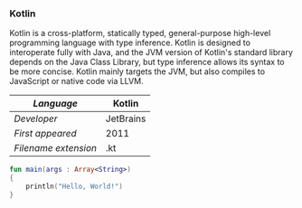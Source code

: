 ### Kotlin
Kotlin is a cross-platform, statically typed, general-purpose high-level programming language with type inference. Kotlin is designed to interoperate fully with Java, and the JVM version of Kotlin's standard library depends on the Java Class Library, but type inference allows its syntax to be more concise. Kotlin mainly targets the JVM, but also compiles to JavaScript or native code via LLVM.

|_Language_|Kotlin|
|-|-|
|_Developer_|JetBrains|
|_First appeared_|2011|
|_Filename extension_|.kt|

```HelloWorld.kt 
fun main(args : Array<String>)
{
    println("Hello, World!")
}